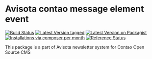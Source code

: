 Avisota contao message element event
====================================

[![Build Status](https://travis-ci.org/avisota/contao-message-element-event.png)](https://travis-ci.org/avisota/contao-message-element-event)
[![Latest Version tagged](http://img.shields.io/github/tag/avisota/contao-message-element-event.svg)](https://github.com/avisota/contao-message-element-event/tags)
[![Latest Version on Packagist](http://img.shields.io/packagist/v/avisota/contao-message-element-event.svg)](https://packagist.org/packages/avisota/contao-message-element-event)
[![Installations via composer per month](http://img.shields.io/packagist/dm/avisota/contao-message-element-event.svg)](https://packagist.org/packages/avisota/contao-message-element-event)
[![Reference Status](https://www.versioneye.com/php/avisota:contao-message-element-event/rbadge.svg?style=flat)](https://www.versioneye.com/php/avisota:contao-message-element-event)

This package is a part of Avisota newsletter system for Contao Open Source CMS
